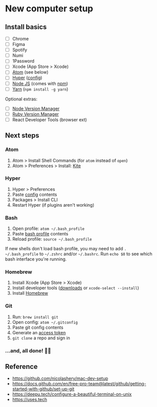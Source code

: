 # New computer setup

## Install basics
- [ ] Chrome
- [ ] Figma
- [ ] Spotify
- [ ] Numi
- [ ] 1Password
- [ ] Xcode (App Store > Xcode)
- [ ] [Atom](https://atom.io) (see below)
- [ ] [Hyper](https://hyper.is) ([config](./config/hyper))
- [ ] [Node JS](https://nodejs.org) (comes with [npm](https://www.npmjs.com/get-npm))
- [ ] [Yarn](https://yarnpkg.com/) (`npm install -g yarn`)

Optional extras:
- [ ] [Node Version Manager](https://github.com/nvm-sh/nvm#installing-and-updating)
- [ ] [Ruby Version Manager](https://rvm.io)
- [ ] React Developer Tools (browser ext)

## Next steps

### Atom
1. Atom > Install Shell Commands (for `atom` instead of `open`)
2. Atom > Preferences > Install: [Kite](https://www.kite.com)

### Hyper
1. Hyper > Preferences
2. Paste [config](./config/hyper) contents
3. Packages > Install CLI
4. Restart Hyper (if plugins aren't working)

### Bash
1. Open profile: `atom ~/.bash_profile`
2. Paste [bash profile](./config/bashprofile) contents
3. Reload profile: `source ~/.bash_profile`

If new shells don't load bash profile, you may need to add `. ~/.bash_profile` to `~/.zshrc` and/or `~/.bashrc`. Run `echo $0` to see which bash interface you're running.

### Homebrew
1. Install Xcode (App Store > Xcode)
2. Install developer tools ([downloads](https://developer.apple.com/download/more/) or `xcode-select --install`)
3. Install [Homebrew](https://brew.sh)

### Git
1. Run: `brew install git`
2. Open config: `atom ~/.gitconfig`
3. Paste git config contents
4. Generate an [access token](https://docs.github.com/en/free-pro-team@latest/github/authenticating-to-github/creating-a-personal-access-token)
5. `git clone` a repo and sign in

### ...and, all done! 🤞🎉

## Reference
- https://github.com/nicolashery/mac-dev-setup
- https://docs.github.com/en/free-pro-team@latest/github/getting-started-with-github/set-up-git
- https://deepu.tech/configure-a-beautiful-terminal-on-unix
- https://uses.tech
